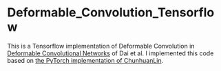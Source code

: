 # Deformable_Convolution_Tensorflow
This is a Tensorflow implementation of Deformable Convolution in [Deformable Convolutional Networks](https://arxiv.org/abs/1703.06211) of Dai et al. I implemented this code based on [the PyTorch implementation of ChunhuanLin](https://github.com/ChunhuanLin/deform_conv_pytorch). 
